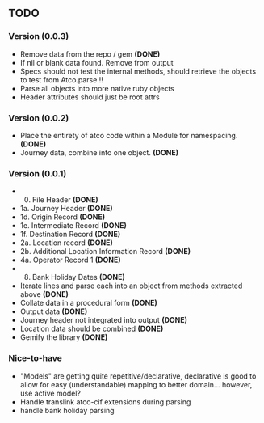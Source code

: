 ## TODO

### Version (0.0.3)

* Remove data from the repo / gem **(DONE)**
* If nil or blank data found. Remove from output
* Specs should not test the internal methods, should retrieve the objects to test from Atco.parse !!
* Parse all objects into more native ruby objects
* Header attributes should just be root attrs

### Version (0.0.2)

* Place the entirety of atco code within a Module for namespacing. **(DONE)**
* Journey data, combine into one object. **(DONE)**

### Version (0.0.1)

* 0. File Header **(DONE)**
* 1a. Journey Header **(DONE)**
* 1d. Origin Record **(DONE)**
* 1e. Intermediate Record **(DONE)**
* 1f. Destination Record **(DONE)**
* 2a. Location record **(DONE)**
* 2b. Additional Location Information Record **(DONE)**
* 4a. Operator Record 1 **(DONE)**
* 8. Bank Holiday Dates **(DONE)**
* Iterate lines and parse each into an object from methods extracted above **(DONE)**
* Collate data in a procedural form **(DONE)**
* Output data **(DONE)**
* Journey header not integrated into output **(DONE)**
* Location data should be combined **(DONE)**
* Gemify the library **(DONE)**

### Nice-to-have

* "Models" are getting quite repetitive/declarative, declarative is good to allow for easy (understandable) mapping to better domain... however, use active model?
* Handle translink atco-cif extensions during parsing
* handle bank holiday parsing